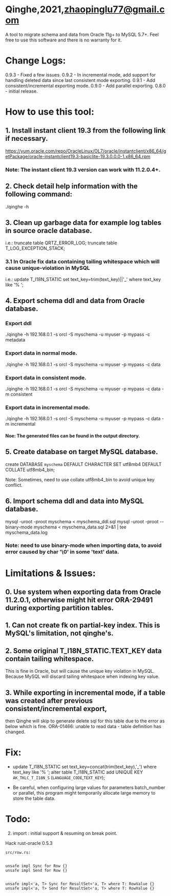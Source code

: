 
# Qinghe,2021,<zhaopinglu77@gmail.com>
A tool to migrate schema and data from Oracle 11g+ to MySQL 5.7+.
Feel free to use this software and there is no warranty for it.


# Change Logs:
0.9.3 - Fixed a few issues.
0.9.2 - In incremental mode, add support for handling deleted data since last consistent mode exporting.
0.9.1 - Add consistent/incremental exporting mode.
0.9.0 - Add parallel exporting.
0.8.0 - initial release.


# How to use this tool:
## 1. Install instant client 19.3 from the following link if necessary.
https://yum.oracle.com/repo/OracleLinux/OL7/oracle/instantclient/x86_64/getPackage/oracle-instantclient19.3-basiclite-19.3.0.0.0-1.x86_64.rpm

### Note: The instant client 19.3 version can work with 11.2.0.4+.

## 2. Check detail help information with the following command:
./qinghe -h

## 3. Clean up garbage data for example log tables in source oracle database.
i.e.:
truncate table QRTZ_ERROR_LOG;
truncate table T_LOG_EXCEPTION_STACK;

### 3.1 In Oracle fix data containing tailing whitespace which will cause unique-violation in MySQL
i.e.:
update T_I18N_STATIC set text_key=trim(text_key)||'_' where text_key like '% ';

## 4. Export schema ddl and data from Oracle database.

### Export ddl
./qinghe -h 192.168.0.1 -s orcl -S myschema -u myuser -p mypass -c metadata

### Export data in normal mode.
./qinghe -h 192.168.0.1 -s orcl -S myschema -u myuser -p mypass -c data

### Export data in consistent mode.
./qinghe -h 192.168.0.1 -s orcl -S myschema -u myuser -p mypass -c data -m consistent

### Export data in incremental mode.
./qinghe -h 192.168.0.1 -s orcl -S myschema -u myuser -p mypass -c data -m incremental

#### Noe: The generated files can be found in the output directory.


## 5. Create database on target MySQL database.
create DATABASE `myschema` DEFAULT CHARACTER SET utf8mb4 DEFAULT COLLATE utf8mb4_bin;

Note: Sometimes, need to use collate utf8mb4_bin to avoid unique key conflict.


## 6. Import schema ddl and data into MySQL database.
mysql -uroot -proot myschema < myschema_ddl.sql
mysql -uroot -proot --binary-mode myschema < myschema_data.sql 2>&1 | tee myschema_data.log

### Note: need to use binary-mode when importing data, to avoid error caused by char '\0' in some 'text' data.



# Limitations & Issues:
## 0. Use system when exporting data from Oracle 11.2.0.1, otherwise might hit error ORA-29491 during exporting partition tables.

## 1. Can not create fk on partial-key index. This is MySQL's limitation, not qinghe's.

## 2. Some original T_I18N_STATIC.TEXT_KEY data contain tailing whitespace.
This is fine in Oracle, but will cause the unique key violation in MySQL.
Because MySQL will discard tailing whitespace when indexing key value.

## 3. While exporting in incremental mode, if a table was created after previous consistent/incremental export,
then Qinghe will skip to generate delete sql for this table due to the error as below which is fine.
ORA-01466: unable to read data - table definition has changed.





# Fix:
* update T_I18N_STATIC set text_key=concat(trim(text_key),'_') where text_key like '% ';
alter table T_I18N_STATIC add  UNIQUE KEY `AK_TKLC_T_I18N_S` (`LANGUAGE_CODE`,`TEXT_KEY`);

* Be careful, when configuring large values for parameters batch_number or parallel,
this program might temporarily allocate large memory to store the table data.

# Todo:
2. import : initial support & resuming on break point.




Hack rust-oracle 0.5.3
~~~~~~~~~~~~~~~~~~~~~~~~~~~~~~~~~~~~~~~~~~~~~~~~~~~~~~~~~~~~~~~~~
src/row.rs:


unsafe impl Sync for Row {}
unsafe impl Send for Row {}


unsafe impl<'a, T> Sync for ResultSet<'a, T> where T: RowValue {}
unsafe impl<'a, T> Send for ResultSet<'a, T> where T: RowValue {}

